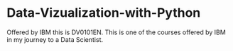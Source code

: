 # Data-Vizualization-with-Python
Offered by IBM this is DV0101EN.
This is one of the courses offered by IBM in my journey to a Data Scientist.
